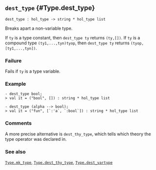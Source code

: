 ## `dest_type` {#Type.dest_type}


```
dest_type : hol_type -> string * hol_type list
```



Breaks apart a non-variable type.


If `ty` is a type constant, then `dest_type ty` returns `(ty,[])`.
If `ty` is a compound type `(ty1,...,tyn)tyop`, then `dest_type ty`
returns `(tyop,[ty1,...,tyn])`.

### Failure

Fails if `ty` is a type variable.

### Example

    
    - dest_type bool;
    > val it = ("bool", []) : string * hol_type list
    
    - dest_type (alpha --> bool);
    > val it = ("fun", [`:'a`, `:bool`]) : string * hol_type list
    



### Comments

A more precise alternative is `dest_thy_type`, which tells which theory
the type operator was declared in.

### See also

[`Type.mk_type`](#Type.mk_type), [`Type.dest_thy_type`](#Type.dest_thy_type), [`Type.dest_vartype`](#Type.dest_vartype)

